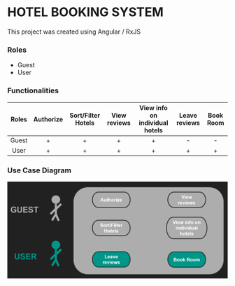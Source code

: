 # HOTEL BOOKING SYSTEM

This project was created using Angular / RxJS

### Roles
* Guest
* User

### Functionalities

|    Roles    | Authorize  |  Sort/Filter Hotels  |   View reviews   | View info on individual hotels | Leave reviews | Book Room |
|:-----------:|:----------:|:--------------------:|:----------------:|:------------------------------:|:-------------:|:---------:|
|    Guest    |     +      |          +           |        +         |               +                |       -       |     -     |
|    User     |     +      |          +           |        +         |               +                |       +       |     +     |

### Use Case Diagram
![Alt text](src/assets/diagram/use-case-diagram.png?raw=true "Title")
